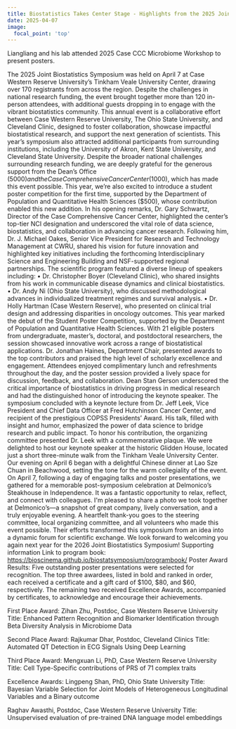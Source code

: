 ```yaml
---
title: Biostatistics Takes Center Stage - Highlights from the 2025 Joint Symposium
date: 2025-04-07
image:
  focal_point: 'top'
---
```


Liangliang and his lab attended 2025 Case CCC Microbiome Workshop to present posters.

<!--more-->


The 2025 Joint Biostatistics Symposium was held on April 7 at Case Western Reserve University’s Tinkham Veale University Center, drawing over 170 registrants from across the region. Despite the challenges in national research funding, the event brought together more than 120 in-person attendees, with additional guests dropping in to engage with the vibrant biostatistics community.
This annual event is a collaborative effort between Case Western Reserve University, The Ohio State University, and Cleveland Clinic, designed to foster collaboration, showcase impactful biostatistical research, and support the next generation of scientists. This year’s symposium also attracted additional participants from surrounding institutions, including the University of Akron, Kent State University, and Cleveland State University.
Despite the broader national challenges surrounding research funding, we are deeply grateful for the generous support from the Dean’s Office ($5000) and the Case Comprehensive Cancer Center ($1000), which has made this event possible. This year, we’re also excited to introduce a student poster competition for the first time, supported by the Department of Population and Quantitative Health Sciences ($500), whose contribution enabled this new addition.
In his opening remarks, Dr. Gary Schwartz, Director of the Case Comprehensive Cancer Center, highlighted the center’s top-tier NCI designation and underscored the vital role of data science, biostatistics, and collaboration in advancing cancer research. Following him, Dr. J. Michael Oakes, Senior Vice President for Research and Technology Management at CWRU, shared his vision for future innovation and highlighted key initiatives including the forthcoming Interdisciplinary Science and Engineering Building and NSF-supported regional partnerships.
The scientific program featured a diverse lineup of speakers including:
•  Dr. Christopher Boyer (Cleveland Clinic), who shared insights from his work in communicable disease dynamics and clinical biostatistics.
•  Dr. Andy Ni (Ohio State University), who discussed methodological advances in individualized treatment regimes and survival analysis.
•  Dr. Holly Hartman (Case Western Reserve), who presented on clinical trial design and addressing disparities in oncology outcomes.
This year marked the debut of the Student Poster Competition, supported by the Department of Population and Quantitative Health Sciences. With 21 eligible posters from undergraduate, master’s, doctoral, and postdoctoral researchers, the session showcased innovative work across a range of biostatistical applications. Dr. Jonathan Haines, Department Chair, presented awards to the top contributors and praised the high level of scholarly excellence and engagement.
Attendees enjoyed complimentary lunch and refreshments throughout the day, and the poster session provided a lively space for discussion, feedback, and collaboration.
Dean Stan Gerson underscored the critical importance of biostatistics in driving progress in medical research and had the distinguished honor of introducing the keynote speaker. The symposium concluded with a keynote lecture from Dr. Jeff Leek, Vice President and Chief Data Officer at Fred Hutchinson Cancer Center, and recipient of the prestigious COPSS Presidents’ Award. His talk, filled with insight and humor, emphasized the power of data science to bridge research and public impact. To honor his contribution, the organizing committee presented Dr. Leek with a commemorative plaque. 
We were delighted to host our keynote speaker at the historic Glidden House, located just a short three-minute walk from the Tinkham Veale University Center. Our evening on April 6 began with a delightful Chinese dinner at Lao Sze Chuan in Beachwood, setting the tone for the warm collegiality of the event. On April 7, following a day of engaging talks and poster presentations, we gathered for a memorable post-symposium celebration at Delmonico’s Steakhouse in Independence. It was a fantastic opportunity to relax, reflect, and connect with colleagues. I'm pleased to share a photo we took together at Delmonico’s—a snapshot of great company, lively conversation, and a truly enjoyable evening.
A heartfelt thank-you goes to the steering committee, local organizing committee, and all volunteers who made this event possible. Their efforts transformed this symposium from an idea into a dynamic forum for scientific exchange. 
We look forward to welcoming you again next year for the 2026 Joint Biostatistics Symposium!
Supporting information
Link to program book: https://bioscinema.github.io/biostatsymposium/programbook/
Poster Award Results: 
Five outstanding poster presentations were selected for recognition. The top three awardees, listed in bold and ranked in order, each received a certificate and a gift card of $100, $80, and $60, respectively. The remaining two received Excellence Awards, accompanied by certificates, to acknowledge and encourage their achievements.

First Place Award:
Zihan Zhu, Postdoc, Case Western Reserve University
Title: Enhanced Pattern Recognition and Biomarker Identification through Beta Diversity Analysis in Microbiome Data

Second Place Award:
Rajkumar Dhar, Postdoc, Cleveland Clinics
Title: Automated QT Detection in ECG Signals Using Deep Learning

Third Place Award:
Mengxuan Li, PhD, Case Western Reserve University
Title: Cell Type-Specific contributions of PRS of 71 complex traits

Excellence Awards:
Lingpeng Shan, PhD, Ohio State University
Title: Bayesian Variable Selection for Joint Models of Heterogeneous Longitudinal Variables and a Binary outcome

Raghav Awasthi, Postdoc, Case Western Reserve University
Title: Unsupervised evaluation of pre-trained DNA language model embeddings          
